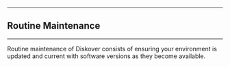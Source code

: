 ___
## Routine Maintenance
___

Routine maintenance of Diskover consists of ensuring your environment is updated and current with software versions as they become available.
